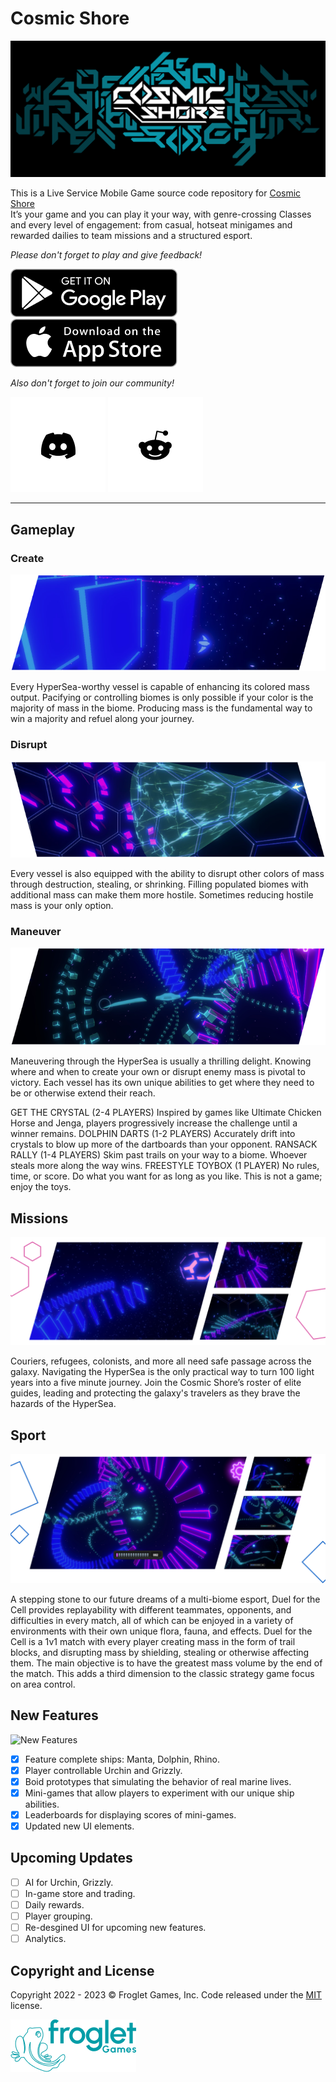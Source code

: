 # Cosmic Shore

![Cosmic Shore Log](./README-images/image-5.png)

This is a Live Service Mobile Game source code repository for [Cosmic Shore](https://www.froglet.games/)\
It’s your game and you can play it your way, with genre-crossing Classes and every level of engagement: from casual, hotseat minigames and rewarded dailies to team missions and a structured esport.

*Please don't forget to play and give feedback!*

[![Google Play](./README-images/image-2.png)](https://frogletgames.itch.io/cosmic-shore) [![App Store](./README-images/image-3.png)](https://testflight.apple.com/join/9ReKxeGf)

*Also don't forget to join our community!*

[![Discord](./README-images/image-7.png)](https://discord.com/invite/84TCx5ERjY) [![Alt text](./README-images/image-8.png)](https://www.reddit.com/r/CosmicShore/)

---

## Gameplay

### Create

![Create](./README-images/image.png)

Every HyperSea-worthy vessel is capable of enhancing its colored mass output. Pacifying or controlling biomes is only possible if your color is the majority of mass in the biome. Producing mass is the fundamental way to win a majority and refuel along your journey.

### Disrupt

![Disrupt](./README-images/image-1.png)

Every vessel is also equipped with the ability to disrupt other colors of mass through destruction, stealing, or shrinking. Filling populated biomes with additional mass can make them more hostile. Sometimes reducing hostile mass is your only option.

### Maneuver

![Alt text](./README-images/image-9.png)

Maneuvering through the HyperSea is usually a thrilling delight. Knowing where and when to create your own or disrupt enemy mass is pivotal to victory. Each vessel has its own unique abilities to get where they need to be or otherwise extend their reach.

GET THE CRYSTAL (2-4 PLAYERS)
Inspired by games like Ultimate Chicken Horse and Jenga, players progressively increase the challenge until a winner remains.
DOLPHIN DARTS (1-2 PLAYERS)
Accurately drift into crystals to blow up more of the dartboards than your opponent.
RANSACK RALLY (1-4 PLAYERS)
Skim past trails on your way to a biome. Whoever steals more along the way wins.
FREESTYLE TOYBOX (1 PLAYER)
No rules, time, or score. Do what you want for as long as you like. This is not a game; enjoy the toys.

## Missions

![Missions](./README-images/image-10.png)

Couriers, refugees, colonists, and more all need safe passage across the galaxy. Navigating the HyperSea is the only practical way to turn 100 light years into a five minute journey. Join the Cosmic Shore’s roster of elite guides, leading and protecting the galaxy's travelers as they brave the hazards of the HyperSea.

## Sport

![Sport](./README-images/image-11.png)

A stepping stone to our future dreams of a multi-biome esport, Duel for the Cell provides replayability with different teammates, opponents, and difficulties in every match, all of which can be enjoyed in a variety of environments with their own unique flora, fauna, and effects. Duel for the Cell is a 1v1 match with every player creating mass in the form of trail blocks, and disrupting mass by shielding, stealing or otherwise affecting them. The main objective is to have the greatest mass volume by the end of the match. This adds a third dimension to the classic strategy game focus on area control.

## New Features

![New Features](./README-images/cosmic-shore.gif)

- [x] Feature complete ships: Manta, Dolphin, Rhino.
- [x] Player controllable Urchin and Grizzly.
- [x] Boid prototypes that simulating the behavior of real marine lives.
- [x] Mini-games that allow players to experiment with our unique ship abilities.
- [x] Leaderboards for displaying scores of mini-games.
- [x] Updated new UI elements.

## Upcoming Updates

- [ ] AI for Urchin, Grizzly.
- [ ] In-game store and trading.
- [ ] Daily rewards.
- [ ] Player grouping.
- [ ] Re-desgined UI for upcoming new features.
- [ ] Analytics.
  
## Copyright and License

Copyright 2022 - 2023 © Froglet Games, Inc. Code released under the [MIT](./LICENSE) license.

![Froglet Games](./README-images/image-6.png)
